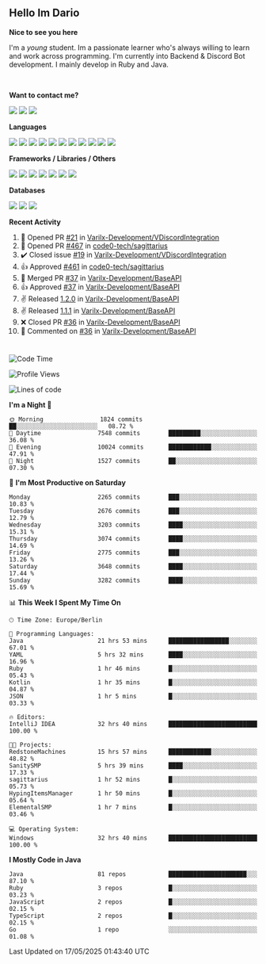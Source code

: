<h2>Hello Im Dario</h2>

**Nice to see you here**

I'm a *young* student. Im a passionate learner who's always willing to learn and work across
programming. I'm currently into Backend & Discord Bot development. I mainly develop in Ruby and Java.

<br/>

**Want to contact me?**

<a href="https://github.com/knerio"><img src="https://img.shields.io/badge/-Github-blue?style=for-the-badge&logo=github&logoColor=white"/></a> <a href="https://discord.com/users/639416958923702292"><img src="https://img.shields.io/badge/-knerio-blue?style=for-the-badge&logo=discord&logoColor=white"/></a> <a href="https://twitch.tv/dopalos_"><img src="https://img.shields.io/badge/-twitch-blue?style=for-the-badge&logo=twitch&logoColor=white"/></a>

**Languages**

<img src="https://img.shields.io/badge/-Java-blue?style=for-the-badge&logo=java&logoColor=white"/> <img src="https://img.shields.io/badge/-Ruby-blue?style=for-the-badge&logo=Ruby&logoColor=white"/> <img src="https://img.shields.io/badge/-Git-blue?style=for-the-badge&logo=Git&logoColor=white"/> <img src="https://img.shields.io/badge/-HTML-blue?style=for-the-badge&logo=html5&logoColor=white"/> <img src="https://img.shields.io/badge/-CSS-blue?style=for-the-badge&logo=CSS3&logoColor=white"/> <img src="https://img.shields.io/badge/-Javascript-blue?style=for-the-badge&logo=javascript&logoColor=white"/> <img src="https://img.shields.io/badge/-Typescript-blue?style=for-the-badge&logo=TypeScript&logoColor=white"/> <img src="https://img.shields.io/badge/-Kotlin-blue?style=for-the-badge&logo=kotlin&logoColor=white"/> <img src="https://img.shields.io/badge/-SQL-blue?style=for-the-badge&logo=MYSQL&logoColor=white"/> <img src="https://img.shields.io/badge/-Markdown-blue?style=for-the-badge&logo=Markdown&logoColor=white"/> <img src="https://img.shields.io/badge/-JSON-blue?style=for-the-badge&logo=JSON&logoColor=white"/>
<br/>

 **Frameworks / Libraries / Others**

<img src="https://img.shields.io/badge/-Ruby_On_Rails-blue?style=for-the-badge&logo=ruby-on-rails&logoColor=white"/> <img src="https://img.shields.io/badge/-JDA-blue?style=for-the-badge&logo=JDA&logoColor=white"/> <img src="https://img.shields.io/badge/-Bootstrap-blue?style=for-the-badge&logo=Bootstrap&logoColor=white"/> <img src="https://img.shields.io/badge/-Node.JS-blue?style=for-the-badge&logo=node.js&logoColor=white"/> <img src="https://img.shields.io/badge/-React-blue?style=for-the-badge&logo=React&logoColor=white"/> <img src="https://img.shields.io/badge/-Express-blue?style=for-the-badge&logo=Express&logoColor=white"/> <img src="https://img.shields.io/badge/-Next.Js-blue?style=for-the-badge&logo=Next.Js&logoColor=white"/>

**Databases**

<img src="https://img.shields.io/badge/-MongoDB-blue?style=for-the-badge&logo=mongodb&logoColor=white"/> <img src="https://img.shields.io/badge/-MariaDB-blue?style=for-the-badge&logo=MariaDB&logoColor=white"/>
<img src="https://img.shields.io/badge/-PostgreSQL-blue?style=for-the-badge&logo=PostgreSQl&logoColor=white"/>

**Recent Activity**

<!--RECENT_ACTIVITY:start-->
1. 💪 Opened PR [#21](https://github.com/Varilx-Development/VDiscordIntegration/pull/21) in [Varilx-Development/VDiscordIntegration](https://github.com/Varilx-Development/VDiscordIntegration)<br>
2. 💪 Opened PR [#467](https://github.com/code0-tech/sagittarius/pull/467) in [code0-tech/sagittarius](https://github.com/code0-tech/sagittarius)<br>
3. ✔️ Closed issue [#19](https://github.com/Varilx-Development/VDiscordIntegration/issues/19) in [Varilx-Development/VDiscordIntegration](https://github.com/Varilx-Development/VDiscordIntegration)<br>
4. 👍 Approved [#461](https://github.com/code0-tech/sagittarius/pull/461#pullrequestreview-2844883296) in [code0-tech/sagittarius](https://github.com/code0-tech/sagittarius)<br>
5. 🎉 Merged PR [#37](https://github.com/Varilx-Development/BaseAPI/pull/37) in [Varilx-Development/BaseAPI](https://github.com/Varilx-Development/BaseAPI)<br>
6. 👍 Approved [#37](https://github.com/Varilx-Development/BaseAPI/pull/37#pullrequestreview-2844621015) in [Varilx-Development/BaseAPI](https://github.com/Varilx-Development/BaseAPI)<br>
7. ✌️ Released [1.2.0](https://github.com/Varilx-Development/BaseAPI/releases/tag/1.2.0) in [Varilx-Development/BaseAPI](https://github.com/Varilx-Development/BaseAPI)<br>
8. ✌️ Released [1.1.1](https://github.com/Varilx-Development/BaseAPI/releases/tag/1.1.1) in [Varilx-Development/BaseAPI](https://github.com/Varilx-Development/BaseAPI)<br>
9. ❌ Closed PR [#36](https://github.com/Varilx-Development/BaseAPI/pull/36) in [Varilx-Development/BaseAPI](https://github.com/Varilx-Development/BaseAPI)<br>
10. 💬 Commented on [#36](https://github.com/Varilx-Development/BaseAPI/pull/36#discussion_r2087470621) in [Varilx-Development/BaseAPI](https://github.com/Varilx-Development/BaseAPI)<br>
<!--RECENT_ACTIVITY:end-->
 
#

<!--START_SECTION:waka-->
![Code Time](http://img.shields.io/badge/Code%20Time-1%2C160%20hrs%2037%20mins-blue)

![Profile Views](http://img.shields.io/badge/Profile%20Views-1-blue)

![Lines of code](https://img.shields.io/badge/From%20Hello%20World%20I%27ve%20Written-2.4%20million%20lines%20of%20code-blue)

**I'm a Night 🦉** 

```text
🌞 Morning                1824 commits        ██░░░░░░░░░░░░░░░░░░░░░░░   08.72 % 
🌆 Daytime                7548 commits        █████████░░░░░░░░░░░░░░░░   36.08 % 
🌃 Evening                10024 commits       ████████████░░░░░░░░░░░░░   47.91 % 
🌙 Night                  1527 commits        ██░░░░░░░░░░░░░░░░░░░░░░░   07.30 % 
```
📅 **I'm Most Productive on Saturday** 

```text
Monday                   2265 commits        ███░░░░░░░░░░░░░░░░░░░░░░   10.83 % 
Tuesday                  2676 commits        ███░░░░░░░░░░░░░░░░░░░░░░   12.79 % 
Wednesday                3203 commits        ████░░░░░░░░░░░░░░░░░░░░░   15.31 % 
Thursday                 3074 commits        ████░░░░░░░░░░░░░░░░░░░░░   14.69 % 
Friday                   2775 commits        ███░░░░░░░░░░░░░░░░░░░░░░   13.26 % 
Saturday                 3648 commits        ████░░░░░░░░░░░░░░░░░░░░░   17.44 % 
Sunday                   3282 commits        ████░░░░░░░░░░░░░░░░░░░░░   15.69 % 
```


📊 **This Week I Spent My Time On** 

```text
🕑︎ Time Zone: Europe/Berlin

💬 Programming Languages: 
Java                     21 hrs 53 mins      █████████████████░░░░░░░░   67.01 % 
YAML                     5 hrs 32 mins       ████░░░░░░░░░░░░░░░░░░░░░   16.96 % 
Ruby                     1 hr 46 mins        █░░░░░░░░░░░░░░░░░░░░░░░░   05.43 % 
Kotlin                   1 hr 35 mins        █░░░░░░░░░░░░░░░░░░░░░░░░   04.87 % 
JSON                     1 hr 5 mins         █░░░░░░░░░░░░░░░░░░░░░░░░   03.33 % 

🔥 Editors: 
IntelliJ IDEA            32 hrs 40 mins      █████████████████████████   100.00 % 

🐱‍💻 Projects: 
RedstoneMachines         15 hrs 57 mins      ████████████░░░░░░░░░░░░░   48.82 % 
SanitySMP                5 hrs 39 mins       ████░░░░░░░░░░░░░░░░░░░░░   17.33 % 
sagittarius              1 hr 52 mins        █░░░░░░░░░░░░░░░░░░░░░░░░   05.73 % 
HypingItemsManager       1 hr 50 mins        █░░░░░░░░░░░░░░░░░░░░░░░░   05.64 % 
ElementalSMP             1 hr 7 mins         █░░░░░░░░░░░░░░░░░░░░░░░░   03.46 % 

💻 Operating System: 
Windows                  32 hrs 40 mins      █████████████████████████   100.00 % 
```

**I Mostly Code in Java** 

```text
Java                     81 repos            ██████████████████████░░░   87.10 % 
Ruby                     3 repos             █░░░░░░░░░░░░░░░░░░░░░░░░   03.23 % 
JavaScript               2 repos             █░░░░░░░░░░░░░░░░░░░░░░░░   02.15 % 
TypeScript               2 repos             █░░░░░░░░░░░░░░░░░░░░░░░░   02.15 % 
Go                       1 repo              ░░░░░░░░░░░░░░░░░░░░░░░░░   01.08 % 
```




 Last Updated on 17/05/2025 01:43:40 UTC
<!--END_SECTION:waka-->

